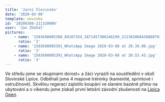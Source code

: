 ```yaml
---
title: 'Jarní Slovinsko'
date: '2020-03-08'
template: novinka
id: '20200308-211320000'
user: 'Jan Zháňal'
pictures:
    - name: '1583698005388_89107354_2871457306246199_2113020684388007936_o.jpg'
      ratio: '3'
    - name: '1583698005391_WhatsApp Image 2020-03-08 at 20.39.00.jpg'
      ratio: '3'
    - name: '1583698005391_WhatsApp Image 2020-03-08 at 20.53.43.jpg'
      ratio: '3'
---
```

Ve středu jsme se skupinami dorost+ a žáci vyrazili na soustředění v okolí Slovinské Lipice. Odběhali jsme 4 mapové tréninky (kamenité, sprintové i ostružinové). Skvělou regeraci zajistilo koupání ve slaném bazéně přímo na ubytování a o víkendu jsme získali první letošní závodní zkušenosti na [Lipica Open](https://www.lipicaopen.com/).
